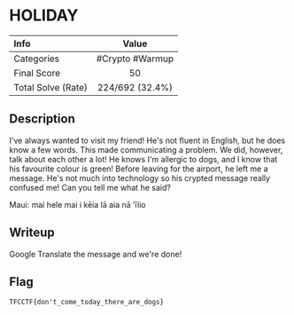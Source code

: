 # HOLIDAY

| Info | Value |
| :--- | :-----: |
| Categories | #Crypto #Warmup |
| Final Score | 50 |
| Total Solve (Rate) | 224/692 (32.4%) |

## Description

I've always wanted to visit my friend! He's not fluent in English, but he does know a few words. This made communicating a problem. We did, however, talk about each other a lot! He knows I'm allergic to dogs, and I know that his favourite colour is green! Before leaving for the airport, he left me a message. He's not much into technology so his crypted message really confused me! Can you tell me what he said?

Maui: mai hele mai i kēia lā aia nā ʻīlio

## Writeup

Google Translate the message and we're done!

## Flag
`TFCCTF{don't_come_today_there_are_dogs}`